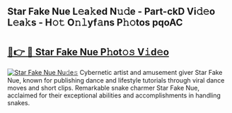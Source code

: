 ## Star Fake Nue L𝚎a𝚔ed N𝚞𝚍e - Part-ckD Vi𝚍𝚎o L𝚎a𝚔s - H𝚘𝚝 O𝚗𝚕yf𝚊ns P𝚑𝚘tos pqoAC

# <h2><a href="http://kfe85x.oniu.top/?m=Star+Fake+Nue">🔗👉 🔴 Star Fake Nue P𝚑ot𝚘𝚜 V𝚒d𝚎o</a></h2>

[![Star Fake Nue Nu𝚍e𝚜](https://i.imgur.com/0qMVB7G.gif)](http://kfe85x.oniu.top/?m=Star+Fake+Nue)
Cybernetic artist and amusement giver Star Fake Nue, known for publishing dance and lifestyle tutorials through viral dance moves and short clips. Remarkable snake charmer Star Fake Nue, acclaimed for their exceptional abilities and accomplishments in handling snakes.  
